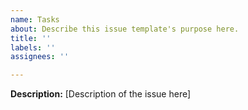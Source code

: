 ```yaml
---
name: Tasks
about: Describe this issue template's purpose here.
title: ''
labels: ''
assignees: ''

---
```


**Description:**
[Description of the issue here]
